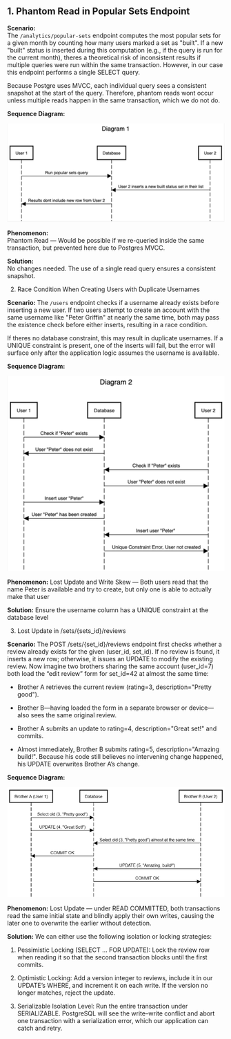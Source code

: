 ## 1. Phantom Read in Popular Sets Endpoint

**Scenario:**  
The `/analytics/popular-sets` endpoint computes the most popular sets for a given month by counting how many users marked a set as "built". If a new "built" status is inserted during this computation (e.g., if the query is run for the current month), theres a theoretical risk of inconsistent results if multiple queries were run within the same transaction. However, in our case this endpoint performs a single SELECT query.

Because Postgre uses MVCC, each individual query sees a consistent snapshot at the start of the query. Therefore, phantom reads wont occur unless multiple reads happen in the same transaction, which we do not do.

**Sequence Diagram:**

![alt text](diagram1.png)

**Phenomenon:**  
Phantom Read — Would be possible if we re-queried inside the same transaction, but prevented here due to Postgres MVCC.

**Solution:**  
No changes needed. The use of a single read query ensures a consistent snapshot.

2. Race Condition When Creating Users with Duplicate Usernames

**Scenario:**
The `/users` endpoint checks if a username already exists before inserting a new user. If two users attempt to create an account with the same username like "Peter Griffin" at nearly the same time, both may pass the existence check before either inserts, resulting in a race condition.

If theres no database constraint, this may result in duplicate usernames. If a UNIQUE constraint is present, one of the inserts will fail, but the error will surface only after the application logic assumes the username is available.

**Sequence Diagram:**

![alt text](diagram2.png)

**Phenomenon:**
Lost Update and Write Skew — Both users read that the name Peter is available and try to create, but only one is able to actually make that user

**Solution:** Ensure the username column has a UNIQUE constraint at the database level

3. Lost Update in /sets/{sets_id}/reviews 

**Scenario:**
The POST /sets/{set_id}/reviews endpoint first checks whether a review already exists for the given (user_id, set_id). If no review is found, it inserts a new row; otherwise, it issues an UPDATE to modify the existing review. Now imagine two brothers sharing the same account (user_id=7) both load the “edit review” form for set_id=42 at almost the same time:

- Brother A retrieves the current review (rating=3, description="Pretty good").

- Brother B—having loaded the form in a separate browser or device—also sees the same original review.

- Brother A submits an update to rating=4, description="Great set!" and commits.

- Almost immediately, Brother B submits rating=5, description="Amazing build!". Because his code still believes no intervening change happened, his UPDATE overwrites Brother A’s change.


**Sequence Diagram:**

![alt text](diagram3.png)

**Phenomenon:**
Lost Update — under READ COMMITTED, both transactions read the same initial state and blindly apply their own writes, causing the later one to overwrite the earlier without detection.

**Solution:**
We can either use the following isolation or locking strategies:
1. Pessimistic Locking (SELECT … FOR UPDATE):
Lock the review row when reading it so that the second transaction blocks until the first commits.

2. Optimistic Locking:
Add a version integer to reviews, include it in our  UPDATE’s WHERE, and increment it on each write. If the version no longer matches, reject the update.

3.  Serializable Isolation Level:
Run the entire transaction under SERIALIZABLE. PostgreSQL will see the write–write conflict and abort one transaction with a serialization error, which our application can catch and retry.
